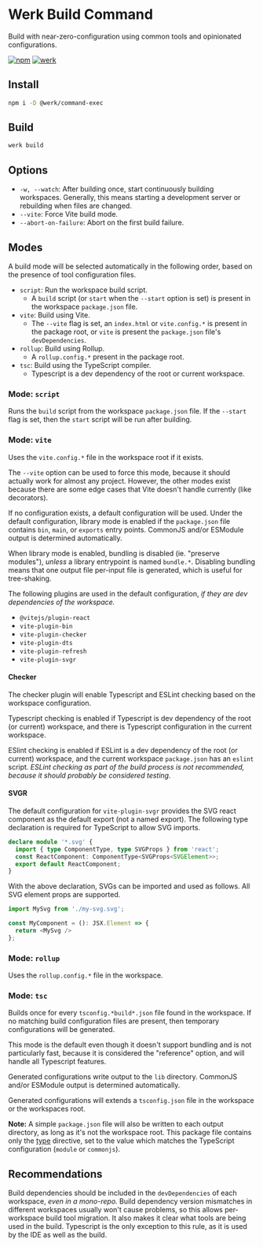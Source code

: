 # Werk Build Command

Build with near-zero-configuration using common tools and opinionated configurations.

[![npm](https://img.shields.io/npm/v/@werk/command-build?label=NPM)](https://www.npmjs.com/package/@werk/command-build)
[![werk](https://img.shields.io/npm/v/@werk/cli?label=Werk&color=purple)](https://www.npmjs.com/package/@werk/cli)

## Install

```sh
npm i -D @werk/command-exec
```

## Build

```sh
werk build
```

## Options

- `-w, --watch`: After building once, start continuously building workspaces. Generally, this means starting a development server or rebuilding when files are changed.
- `--vite`: Force Vite build mode.
- `--abort-on-failure`: Abort on the first build failure.

## Modes

A build mode will be selected automatically in the following order, based on the presence of tool configuration files.

- `script`: Run the workspace build script.
  - A `build` script (or `start` when the `--start` option is set) is present in the workspace `package.json` file.
- `vite`: Build using Vite.
  - The `--vite` flag is set, an `index.html` or `vite.config.*` is present in the package root, or `vite` is present the `package.json` file's `devDependencies`.
- `rollup`: Build using Rollup.
  - A `rollup.config.*` present in the package root.
- `tsc`: Build using the TypeScript compiler.
  - Typescript is a dev dependency of the root or current workspace.

### Mode: `script`

Runs the `build` script from the workspace `package.json` file. If the `--start` flag is set, then the `start` script will be run after building.

### Mode: `vite`

Uses the `vite.config.*` file in the workspace root if it exists.

The `--vite` option can be used to force this mode, because it should actually work for almost any project. However, the other modes exist because there are some edge cases that Vite doesn't handle currently (like decorators).

If no configuration exists, a default configuration will be used. Under the default configuration, library mode is enabled if the `package.json` file contains `bin`, `main`, or `exports` entry points. CommonJS and/or ESModule output is determined automatically.

When library mode is enabled, bundling is disabled (ie. "preserve modules"), _unless_ a library entrypoint is named `bundle.*`. Disabling bundling means that one output file per-input file is generated, which is useful for tree-shaking.

The following plugins are used in the default configuration, _if they are dev dependencies of the workspace._

- `@vitejs/plugin-react`
- `vite-plugin-bin`
- `vite-plugin-checker`
- `vite-plugin-dts`
- `vite-plugin-refresh`
- `vite-plugin-svgr`

#### Checker

The checker plugin will enable Typescript and ESLint checking based on the workspace configuration.

Typescript checking is enabled if Typescript is dev dependency of the root (or current) workspace, and there is Typescript configuration in the
current workspace.

ESlint checking is enabled if ESLint is a dev dependency of the root (or current) workspace, and the current workspace `package.json` has an `eslint` script. _ESLint checking as part of the build process is not recommended, because it should probably be considered testing._

#### SVGR

The default configuration for `vite-plugin-svgr` provides the SVG react component as the default export (not a named export). The following type declaration is required for TypeScript to allow SVG imports.

```ts
declare module '*.svg' {
  import { type ComponentType, type SVGProps } from 'react';
  const ReactComponent: ComponentType<SVGProps<SVGElement>>;
  export default ReactComponent;
}
```

With the above declaration, SVGs can be imported and used as follows. All SVG element props are supported.

```ts
import MySvg from './my-svg.svg';

const MyComponent = (): JSX.Element => {
  return <MySvg />
};
```

### Mode: `rollup`

Uses the `rollup.config.*` file in the workspace.

### Mode: `tsc`

Builds once for every `tsconfig.*build*.json` file found in the workspace. If no matching build configuration files are present, then temporary configurations will be generated.

This mode is the default even though it doesn't support bundling and is not particularly fast, because it is considered the "reference" option, and will handle all Typescript features.

Generated configurations write output to the `lib` directory. CommonJS and/or ESModule output is determined automatically.

Generated configurations will extends a `tsconfig.json` file in the workspace or the workspaces root.

**Note:** A simple `package.json` file will also be written to each output directory, as long as it's not the workspace root. This package file contains only the [type](https://nodejs.org/api/packages.html#type) directive, set to the value which matches the TypeScript configuration (`module` or `commonjs`).

## Recommendations

Build dependencies should be included in the `devDependencies` of each workspace, _even in a mono-repo._ Build dependency version mismatches in different workspaces usually won't cause problems, so this allows per-workspace build tool migration. It also makes it clear what tools are being used in the build. Typescript is the only exception to this rule, as it is used by the IDE as well as the build.
